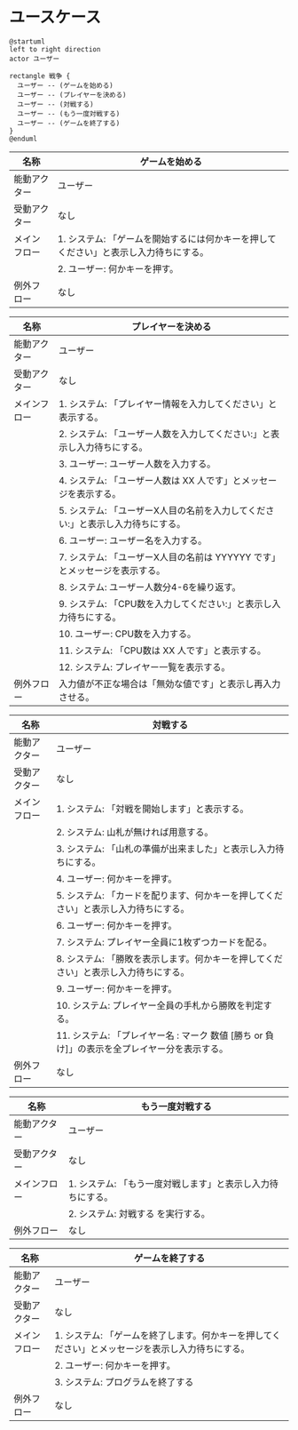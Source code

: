 # ユースケース

```plantuml
@startuml
left to right direction
actor ユーザー

rectangle 戦争 {
  ユーザー -- (ゲームを始める)
  ユーザー -- (プレイヤーを決める)
  ユーザー -- (対戦する)
  ユーザー -- (もう一度対戦する)
  ユーザー -- (ゲームを終了する)
}
@enduml
```

|     名称     |                                    ゲームを始める                                     |
| ------------ | ------------------------------------------------------------------------------------- |
| 能動アクター | ユーザー                                                                              |
| 受動アクター | なし                                                                                  |
| メインフロー | 1. システム: 「ゲームを開始するには何かキーを押してください」と表示し入力待ちにする。 |
|              | 2. ユーザー: 何かキーを押す。                                                         |
| 例外フロー   | なし                                                                                  |

|     名称     |                               プレイヤーを決める                                |
| ------------ | ------------------------------------------------------------------------------- |
| 能動アクター | ユーザー                                                                        |
| 受動アクター | なし                                                                            |
| メインフロー | 1. システム: 「プレイヤー情報を入力してください」と表示する。                   |
|              | 2. システム: 「ユーザー人数を入力してください:」と表示し入力待ちにする。        |
|              | 3. ユーザー: ユーザー人数を入力する。                                           |
|              | 4. システム: 「ユーザー人数は XX 人です」とメッセージを表示する。               |
|              | 5. システム: 「ユーザーX人目の名前を入力してください:」と表示し入力待ちにする。 |
|              | 6. ユーザー: ユーザー名を入力する。                                             |
|              | 7. システム: 「ユーザーX人目の名前は YYYYYY です」とメッセージを表示する。      |
|              | 8. システム:  ユーザー人数分4-6を繰り返す。                                     |
|              | 9. システム: 「CPU数を入力してください:」と表示し入力待ちにする。               |
|              | 10. ユーザー: CPU数を入力する。                                                 |
|              | 11. システム: 「CPU数は XX 人です」と表示する。                                 |
|              | 12. システム: プレイヤー一覧を表示する。                                        |
| 例外フロー   | 入力値が不正な場合は「無効な値です」と表示し再入力させる。                      |

|     名称     |                                           対戦する                                           |
| ------------ | -------------------------------------------------------------------------------------------- |
| 能動アクター | ユーザー                                                                                     |
| 受動アクター | なし                                                                                         |
| メインフロー | 1. システム: 「対戦を開始します」と表示する。                                                |
|              | 2. システム: 山札が無ければ用意する。                                                        |
|              | 3. システム: 「山札の準備が出来ました」と表示し入力待ちにする。                              |
|              | 4. ユーザー: 何かキーを押す。                                                                |
|              | 5. システム: 「カードを配ります、何かキーを押してください」と表示し入力待ちにする。          |
|              | 6. ユーザー: 何かキーを押す。                                                                |
|              | 7. システム: プレイヤー全員に1枚ずつカードを配る。                                           |
|              | 8. システム: 「勝敗を表示します。何かキーを押してください」と表示し入力待ちにする。          |
|              | 9. ユーザー: 何かキーを押す。                                                                |
|              | 10. システム: プレイヤー全員の手札から勝敗を判定する。                                        |
|              | 11. システム: 「プレイヤー名 : マーク 数値 [勝ち or 負け]」の表示を全プレイヤー分を表示する。 |
| 例外フロー   | なし                                                                                         |

|     名称     |                      もう一度対戦する                       |
| ------------ | ----------------------------------------------------------- |
| 能動アクター | ユーザー                                                    |
| 受動アクター | なし                                                        |
| メインフロー | 1. システム: 「もう一度対戦します」と表示し入力待ちにする。 |
|              | 2. システム: 対戦する を実行する。                          |
| 例外フロー   | なし                                                        |

|     名称     |                                         ゲームを終了する                                          |
| ------------ | ------------------------------------------------------------------------------------------------- |
| 能動アクター | ユーザー                                                                                          |
| 受動アクター | なし                                                                                              |
| メインフロー | 1. システム: 「ゲームを終了します。何かキーを押してください」とメッセージを表示し入力待ちにする。 |
|              | 2. ユーザー: 何かキーを押す。                                                                     |
|              | 3. システム: プログラムを終了する                                                                 |
| 例外フロー   | なし                                                                                              |
